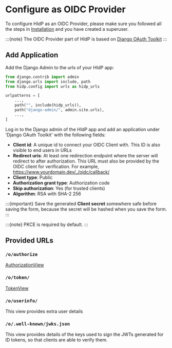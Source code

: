 # Configure as OIDC Provider

To configure HIdP as an OIDC Provider, please make sure you followed all the steps in
[Installation](project:./installation.md) and you have created a superuser.

:::{note}
The OIDC Provider part of HIdP is based on [Django OAuth Toolkit](https://django-oauth-toolkit.readthedocs.io/en/latest/)
:::

## Add Application

Add the Django Admin to the urls of your HIdP app:

```python
from django.contrib import admin
from django.urls import include, path
from hidp.config import urls as hidp_urls

urlpatterns = [
    ...,
    path("", include(hidp_urls)),
    path("django-admin/", admin.site.urls),
    ...,
]
```

Log in to the Django admin of the HIdP app and add an application under
'Django OAuth Toolkit' with the following fields:

- **Client id**: A unique id to connect your OIDC Client with. This ID is also visible
to end users in URLs
- **Redirect uris**: At least one redirection endpoint where the server will redirect
to after authorization. This URL must also be provided by the OIDC client
for verification. For example, https://www.yourdomain.dev/_/oidc/callback/
- **Client type**: Public
- **Authorization grant type**: Authorization code
- **Skip authorization**: Yes (for trusted clients)
- **Algorithm**: RSA with SHA-2 256

:::{important}
Save the generated **Client secret** somewhere safe before saving the form, because the
secret will be hashed when you save the form.
:::

:::{note}
PKCE is required by default.
:::

## Provided URLs

### `/o/authorize`
[AuthorizationView](https://django-oauth-toolkit.readthedocs.io/en/latest/views/details.html#oauth2_provider.views.base.AuthorizationView)

### `/o/token/`
[TokenView](https://django-oauth-toolkit.readthedocs.io/en/latest/views/details.html#oauth2_provider.views.base.TokenView)

### `/o/userinfo/`
This view provides extra user details

### `/o/.well-known/jwks.json`
This view provides details of the keys used to sign the JWTs generated for ID tokens,
so that clients are able to verify them.
